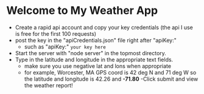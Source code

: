 # Welcome to My Weather App

- Create a rapid api account and copy your key credentials (the api I use is free for the first 100 requests)
- post the key in the "apiCredentials.json" file right after "apiKey:"
    - such as "apiKey:"  `your key here`
- Start the server with "node server" in the topmost directory.
- Type in the latitude and longitude in the appropriate text fields.
    -	make sure you use negative lat and lons when appropriate
    -	for example, Worcester, MA GPS coord is 42 deg N and 71 deg W so the latitude and longitude is 42.26 and **-71.80**
         -Click submit and view the weather report!